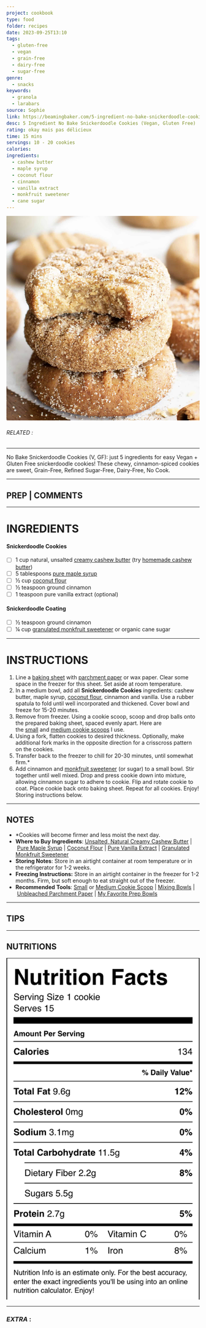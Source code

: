 ```yaml
---
project: cookbook
type: food
folder: recipes
date: 2023-09-25T13:10
tags:
  - gluten-free
  - vegan
  - grain-free
  - dairy-free
  - sugar-free
genre:
  - snacks
keywords:
  - granola
  - larabars
source: Sophie
link: https://beamingbaker.com/5-ingredient-no-bake-snickerdoodle-cookies-vegan-gluten-free/
desc: 5 Ingredient No Bake Snickerdoodle Cookies (Vegan, Gluten Free)
rating: okay mais pas délicieux
time: 15 mins
servings: 10 - 20 cookies
calories: 
ingredients:
  - cashew butter
  - maple syrup
  - coconut flour
  - cinnamon
  - vanilla extract
  - monkfruit sweetener
  - cane sugar
---
```


![IMAGE](image_340.png)

###### *RELATED* : 
---
No Bake Snickerdoodle Cookies (V, GF): just 5 ingredients for easy Vegan + Gluten Free snickerdoodle cookies! These chewy, cinnamon-spiced cookies are sweet, Grain-Free, Refined Sugar-Free, Dairy-Free, No Cook.

---
## PREP | COMMENTS



---
# INGREDIENTS

#### **Snickerdoodle Cookies**

- [ ] 1 cup natural, unsalted [creamy cashew butter](https://beamingbaker.com/recommends/cashew-butter/ "Cashew Butter") (try [homemade cashew butter](https://beamingbaker.com/how-to-make-homemade-cashew-butter-recipe-tutorial/))
- [ ] 5 tablespoons [pure maple syrup](https://beamingbaker.com/recommends/maple-syrup/ "Coombs Farms Pure Maple Syrup")
- [ ] ½ cup [coconut flour](https://beamingbaker.com/recommends/organic-coconut-flour-4lbs/ "Organic Coconut Flour 4lbs")
- [ ] ½ teaspoon ground cinnamon
- [ ] 1 teaspoon pure vanilla extract (optional)

#### **Snickerdoodle Coating**

- [ ] ½ teaspoon ground cinnamon
- [ ] ¼ cup [granulated monkfruit sweetener](https://beamingbaker.com/recommends/granulated-monkfruit-sweetener-1lb-classic/ "Granulated Monkfruit Sweetener 1lb - Classic") or organic cane sugar

---
# INSTRUCTIONS

1. Line a [baking sheet](https://beamingbaker.com/recommends/cookie-sheet/ "Baking Sheet") with [parchment paper](https://beamingbaker.com/recommends/unbleached-parchment-paper/ "Unbleached Parchment Paper") or wax paper. Clear some space in the freezer for this sheet. Set aside at room temperature.
2. In a medium bowl, add all **Snickerdoodle Cookies** ingredients: cashew butter, maple syrup, [coconut flour](https://amzn.to/3vmYVI2), cinnamon and vanilla. Use a rubber spatula to fold until well incorporated and thickened. Cover bowl and freeze for 15-20 minutes.
3. Remove from freezer. Using a cookie scoop, scoop and drop balls onto the prepared baking sheet, spaced evenly apart. Here are the [small](https://beamingbaker.com/recommends/1-tablespoon-cookie-scoop/ "Small Cookie Scoop") and [medium cookie scoops](https://beamingbaker.com/recommends/2-tablespoon-cookie-scoop/ "Medium Cookie Scoop") I use.
4. Using a fork, flatten cookies to desired thickness. Optionally, make additional fork marks in the opposite direction for a crisscross pattern on the cookies.
5. Transfer back to the freezer to chill for 20-30 minutes, until somewhat firm.*
6. Add cinnamon and [monkfruit sweetener](https://beamingbaker.com/recommends/granulated-monkfruit-sweetener-1lb-classic/ "Granulated Monkfruit Sweetener 1lb - Classic") (or sugar) to a small bowl. Stir together until well mixed. Drop and press cookie down into mixture, allowing cinnamon sugar to adhere to cookie. Flip and rotate cookie to coat. Place cookie back onto baking sheet. Repeat for all cookies. Enjoy! Storing instructions below.

---
## NOTES

- *Cookies will become firmer and less moist the next day.
- **Where to Buy Ingredients**: [Unsalted, Natural Creamy Cashew Butter](https://beamingbaker.com/recommends/cashew-butter/ "Cashew Butter") | [Pure Maple Syrup](https://beamingbaker.com/recommends/maple-syrup/ "Coombs Farms Pure Maple Syrup") | [Coconut Flour](https://beamingbaker.com/recommends/organic-coconut-flour-4lbs/ "Organic Coconut Flour 4lbs") | [Pure Vanilla Extract](https://beamingbaker.com/recommends/pure-vanilla-extract/ "Pure Vanilla Extract") | [Granulated Monkfruit Sweetener](https://beamingbaker.com/recommends/granulated-monkfruit-sweetener-1lb-classic/ "Granulated Monkfruit Sweetener 1lb - Classic")
- **Storing Notes**: Store in an airtight container at room temperature or in the refrigerator for 1-2 weeks.
- **Freezing Instructions:** Store in an airtight container in the freezer for 1-2 months. Firm, but soft enough to eat straight out of the freezer.
- **Recommended** **Tools**: [Small](https://beamingbaker.com/recommends/1-tablespoon-cookie-scoop/ "Small Cookie Scoop") or [Medium Cookie Scoop](https://beamingbaker.com/recommends/2-tablespoon-cookie-scoop/ "Medium Cookie Scoop") | [Mixing Bowls](https://beamingbaker.com/recommends/glass-mixing-bowls/ "Glass Mixing Bowls") | [Unbleached Parchment Paper](https://beamingbaker.com/recommends/unbleached-parchment-paper/ "Unbleached Parchment Paper") | [My Favorite Prep Bowls](https://beamingbaker.com/recommends/4oz-prep-bowls/ "4oz Prep Bowls")

---
## TIPS



---
## NUTRITIONS

![IMAGE](image_341.png)


---
### *EXTRA* :



